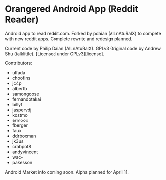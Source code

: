 Orangered Android App (Reddit Reader)
=============

Android app to read reddit.com.  Forked by pdaian (AlLnAtuRalX) to compete with new reddit apps.
Complete rewrite and redesign planned.

Current code by Philip Daian (AlLnAtuRalX).  GPLv3
Original code by Andrew Shu (talklittle). [Licensed under GPLv3][license].

Contributors:

* ulfada
* choofins
* jc4p
* albertb
* samongoose
* fernandotakai
* billyf
* jaspervdj
* kostmo
* armooo
* fberger
* faux
* ddrboxman
* jk3us
* crabpot8
* andyvincent
* wac-
* pakesson

Android Market info coming soon.  Alpha planned for April 11.
